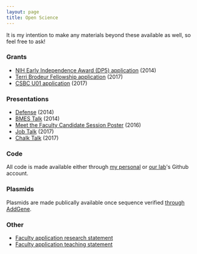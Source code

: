 ```yaml
---
layout: page
title: Open Science
---
```


It is my intention to make any materials beyond these available as well, so feel free to ask!

### Grants

- [NIH Early Independence Award (DP5) application](/public/files/Opensci-DP5_redacted.pdf) (2014)
- [Terri Brodeur Fellowship application](/public/files/Opensci-TB.pdf) (2017)
- [CSBC U01 application](/public/files/Opensci-CSBC_U01.pdf) (2017)

### Presentations

- [Defense](/public/files/Opensci-DefensePresentation.pdf) (2014)
- [BMES Talk](/public/files/Opensci-BMES-Talk-2014.pdf) (2014)
- [Meet the Faculty Candidate Session Poster](/public/files/Opensci-MTFC-Session-BMES-2016.pdf) (2016)
- [Job Talk](/public/files/Opensci-JobTalk.pdf) (2017)
- [Chalk Talk](/public/files/Opensci-ChalkTalk.pdf) (2017)

### Code

All code is made available either through [my personal](https://github.com/aarmey) or [our lab](https://github.com/meyer-lab)'s Github account.

### Plasmids

Plasmids are made publically available once sequence verified [through AddGene](https://www.addgene.org/Aaron_Meyer/).

### Other

- [Faculty application research statement](/public/files/Opensci-FacResearch.pdf)
- [Faculty application teaching statement](/public/files/Opensci-FacTeaching.pdf)
